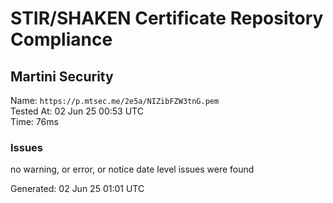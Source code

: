 # STIR/SHAKEN Certificate Repository Compliance

## Martini Security

Name: `https://p.mtsec.me/2e5a/NIZibFZW3tnG.pem`\
Tested At: 02 Jun 25 00:53 UTC\
Time: 76ms

### Issues

no warning, or error, or notice date level issues were found

Generated: 02 Jun 25 01:01 UTC